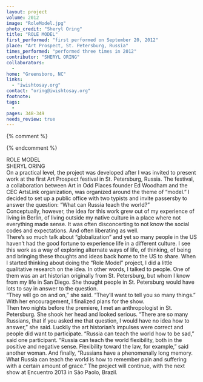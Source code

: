 ```yaml
---
layout: project
volume: 2012
image: "RoleModel.jpg"
photo_credit: "Sheryl Oring"
title: "ROLE MODEL"
first_performed: "first performed on September 20, 2012"
place: "Art Prospect, St. Petersburg, Russia"
times_performed: "performed three times in 2012"
contributor: "SHERYL ORING"
collaborators: 
  - 
home: "Greensboro, NC"
links: 
  - "iwishtosay.org"
contact: "oring@iwishtosay.org"
footnote: 
tags: 
  - 
pages: 348-349
needs_review: true
---
```


{% comment %} 

{% endcomment %}

 ROLE MODEL  
 SHERYL ORING  
 On a practical level, the project was developed after I was invited to present work at the first Art Prospect festival in St. Petersburg, Russia. The festival, a collaboration between Art in Odd Places founder Ed Woodham and the CEC ArtsLink organization, was organized around the theme of “model.” I decided to set up a public office with two typists and invite passersby to answer the question: “What can Russia teach the world?”  
 Conceptually, however, the idea for this work grew out of my experience of living in Berlin, of living outside my native culture in a place where not everything made sense. It was often disconcerting to not know the social codes and expectations. And often liberating as well.  
 There’s so much talk about “globalization” and yet so many people in the US haven’t had the good fortune to experience life in a different culture. I see this work as a way of exploring alternate ways of life, of thinking, of being and bringing these thoughts and ideas back home to the US to share. When I started thinking about doing the “Role Model” project, I did a little qualitative research on the idea. In other words, I talked to people. One of them was an art historian originally from St. Petersburg, but whom I know from my life in San Diego. She thought people in St. Petersburg would have lots to say in answer to the question.  
 “They will go on and on,” she said. “They’ll want to tell you so many things.” With her encouragement, I finalized plans for the show.  
 Then two nights before the premiere, I met an anthropologist in St. Petersburg. She shook her head and looked serious. “There are so many Russians, that if you asked me that question, I would have no idea how to answer,” she said. Luckily the art historian’s impulses were correct and people did want to participate. “Russia can teach the world how to be sad,” said one participant. “Russia can teach the world flexibility, both in the positive and negative sense. Flexibility toward the law, for example,” said another woman. And finally, “Russians have a phenomenally long memory. What Russia can teach the world is how to remember pain and suffering with a certain amount of grace.” The project will continue, with the next show at Encuentro 2013 in São Paolo, Brazil. 
